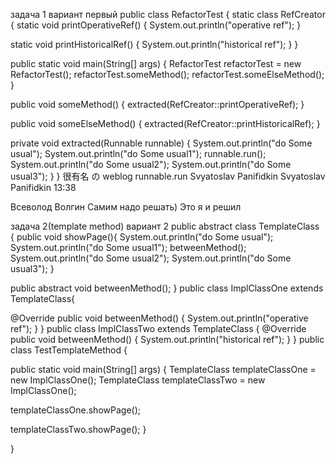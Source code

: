 задача 1
вариант первый
public class RefactorTest {
static class RefCreator {
static void printOperativeRef() {
System.out.println("operative ref");
}

static void printHistoricalRef() {
System.out.println("historical ref");
}
}

public static void main(String[] args) {
RefactorTest refactorTest = new RefactorTest();
refactorTest.someMethod();
refactorTest.someElseMethod();
}

public void someMethod() {
extracted(RefCreator::printOperativeRef);
}

public void someElseMethod() {
extracted(RefCreator::printHistoricalRef);
}

private void extracted(Runnable runnable) {
System.out.println("do Some usual");
System.out.println("do Some usual1");
runnable.run();
System.out.println("do Some usual2");
System.out.println("do Some usual3");
}
}
很有名 の weblog
runnable.run
Svyatoslav Panifidkin
Svyatoslav Panifidkin 13:38

Всеволод Волгин
Самим надо решать)
Это я и решил

задача 2(template method)
вариант 2
public abstract class TemplateClass {
public void showPage(){
System.out.println("do Some usual");
System.out.println("do Some usual1");
betweenMethod();
System.out.println("do Some usual2");
System.out.println("do Some usual3");
}

public abstract void betweenMethod();
}
public class ImplClassOne extends TemplateClass{

@Override
public void betweenMethod() {
System.out.println("operative ref");
}
}
public class ImplClassTwo extends TemplateClass {
@Override
public void betweenMethod() {
System.out.println("historical ref");
}
}
public class TestTemplateMethod {

public static void main(String[] args) {
TemplateClass templateClassOne = new ImplClassOne();
TemplateClass templateClassTwo = new ImplClassOne();

templateClassOne.showPage();

templateClassTwo.showPage();
}

} 

